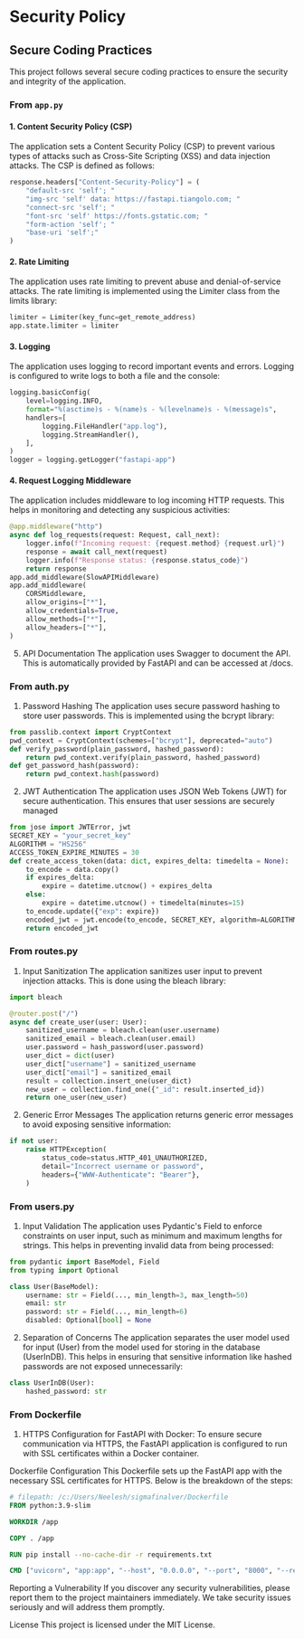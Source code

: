 # Security Policy

## Secure Coding Practices

This project follows several secure coding practices to ensure the security and integrity of the application.

### From `app.py`

#### 1. Content Security Policy (CSP)
The application sets a Content Security Policy (CSP) to prevent various types of attacks such as Cross-Site Scripting (XSS) and data injection attacks. The CSP is defined as follows:
```python
response.headers["Content-Security-Policy"] = (
    "default-src 'self'; "
    "img-src 'self' data: https://fastapi.tiangolo.com; "
    "connect-src 'self'; "
    "font-src 'self' https://fonts.gstatic.com; "
    "form-action 'self'; "
    "base-uri 'self';"
)
```
#### 2. Rate Limiting
The application uses rate limiting to prevent abuse and denial-of-service attacks. The rate limiting is implemented using the Limiter class from the limits library:

```python
limiter = Limiter(key_func=get_remote_address)
app.state.limiter = limiter
```
#### 3. Logging
The application uses logging to record important events and errors. Logging is configured to write logs to both a file and the console:

```python
logging.basicConfig(
    level=logging.INFO,
    format="%(asctime)s - %(name)s - %(levelname)s - %(message)s",
    handlers=[
        logging.FileHandler("app.log"),  
        logging.StreamHandler(),         
    ],
)
logger = logging.getLogger("fastapi-app")
```

#### 4. Request Logging Middleware
The application includes middleware to log incoming HTTP requests. This helps in monitoring and detecting any suspicious activities:

```python
@app.middleware("http")
async def log_requests(request: Request, call_next):
    logger.info(f"Incoming request: {request.method} {request.url}")
    response = await call_next(request)
    logger.info(f"Response status: {response.status_code}")
    return response
app.add_middleware(SlowAPIMiddleware)
app.add_middleware(
    CORSMiddleware,
    allow_origins=["*"],  
    allow_credentials=True,
    allow_methods=["*"],
    allow_headers=["*"],
)
```
5. API Documentation
The application uses Swagger to document the API. This is automatically provided by FastAPI and can be accessed at /docs.

### From auth.py

1. Password Hashing
The application uses secure password hashing to store user passwords. This is implemented using the bcrypt library:

```python
from passlib.context import CryptContext
pwd_context = CryptContext(schemes=["bcrypt"], deprecated="auto")
def verify_password(plain_password, hashed_password):
    return pwd_context.verify(plain_password, hashed_password)
def get_password_hash(password):
    return pwd_context.hash(password)
```
2. JWT Authentication
The application uses JSON Web Tokens (JWT) for secure authentication. This ensures that user sessions are securely managed
```python
from jose import JWTError, jwt
SECRET_KEY = "your_secret_key"
ALGORITHM = "HS256"
ACCESS_TOKEN_EXPIRE_MINUTES = 30
def create_access_token(data: dict, expires_delta: timedelta = None):
    to_encode = data.copy()
    if expires_delta:
        expire = datetime.utcnow() + expires_delta
    else:
        expire = datetime.utcnow() + timedelta(minutes=15)
    to_encode.update({"exp": expire})
    encoded_jwt = jwt.encode(to_encode, SECRET_KEY, algorithm=ALGORITHM)
    return encoded_jwt
```
### From routes.py

1. Input Sanitization
The application sanitizes user input to prevent injection attacks. This is done using the bleach library:
```python
import bleach

@router.post("/")
async def create_user(user: User):
    sanitized_username = bleach.clean(user.username)
    sanitized_email = bleach.clean(user.email)
    user.password = hash_password(user.password)
    user_dict = dict(user)
    user_dict["username"] = sanitized_username
    user_dict["email"] = sanitized_email
    result = collection.insert_one(user_dict)
    new_user = collection.find_one({"_id": result.inserted_id})
    return one_user(new_user)
```
2. Generic Error Messages
The application returns generic error messages to avoid exposing sensitive information:
```python
if not user:
    raise HTTPException(
        status_code=status.HTTP_401_UNAUTHORIZED,
        detail="Incorrect username or password",
        headers={"WWW-Authenticate": "Bearer"},
    )
```

### From users.py

1. Input Validation
The application uses Pydantic's Field to enforce constraints on user input, such as minimum and maximum lengths for strings. This helps in preventing invalid data from being processed:
```python
from pydantic import BaseModel, Field
from typing import Optional

class User(BaseModel):
    username: str = Field(..., min_length=3, max_length=50)
    email: str
    password: str = Field(..., min_length=6)
    disabled: Optional[bool] = None
```
2. Separation of Concerns
The application separates the user model used for input (User) from the model used for storing in the database (UserInDB). This helps in ensuring that sensitive information like hashed passwords are not exposed unnecessarily:
```python
class UserInDB(User):
    hashed_password: str
```

### From Dockerfile 

1. HTTPS Configuration for FastAPI with Docker:
To ensure secure communication via HTTPS, the FastAPI application is configured to run with SSL certificates within a Docker container.

Dockerfile Configuration
This Dockerfile sets up the FastAPI app with the necessary SSL certificates for HTTPS. Below is the breakdown of the steps:

```Dockerfile
# filepath: /c:/Users/Neelesh/sigmafinalver/Dockerfile
FROM python:3.9-slim

WORKDIR /app

COPY . /app

RUN pip install --no-cache-dir -r requirements.txt

CMD ["uvicorn", "app:app", "--host", "0.0.0.0", "--port", "8000", "--reload", "--ssl-keyfile", "/app/certs/localhost.key", "--ssl-certfile", "/app/certs/localhost.crt"]
```


Reporting a Vulnerability
If you discover any security vulnerabilities, please report them to the project maintainers immediately. We take security issues seriously and will address them promptly.

License
This project is licensed under the MIT License. 
